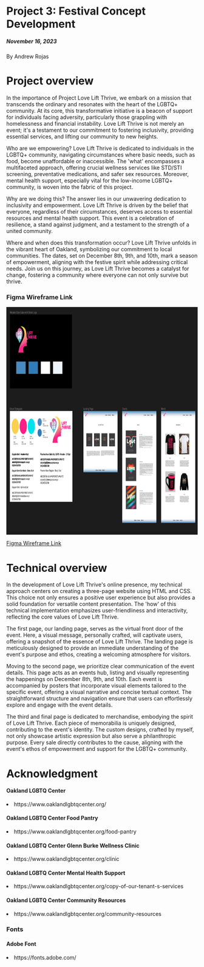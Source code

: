 
# Project 3: Festival Concept Development
##### November 16, 2023
By Andrew Rojas 

# Project overview 
In the importance of Project Love Lift Thrive, we embark on a mission that transcends the ordinary and resonates with the heart of the LGBTQ+ community. At its core, this transformative initiative is a beacon of support for individuals facing adversity, particularly those grappling with homelessness and financial instability. Love Lift Thrive is not merely an event; it's a testament to our commitment to fostering inclusivity, providing essential services, and lifting our community to new heights.

Who are we empowering? Love Lift Thrive is dedicated to individuals in the LGBTQ+ community, navigating circumstances where basic needs, such as food, become unaffordable or inaccessible. The 'what' encompasses a multifaceted approach, offering crucial wellness services like STD/STI screening, preventative medications, and safer sex resources. Moreover, mental health support, especially vital for the low-income LGBTQ+ community, is woven into the fabric of this project.

Why are we doing this? The answer lies in our unwavering dedication to inclusivity and empowerment. Love Lift Thrive is driven by the belief that everyone, regardless of their circumstances, deserves access to essential resources and mental health support. This event is a celebration of resilience, a stand against judgment, and a testament to the strength of a united community.

Where and when does this transformation occur? Love Lift Thrive unfolds in the vibrant heart of Oakland, symbolizing our commitment to local communities. The dates, set on December 8th, 9th, and 10th, mark a season of empowerment, aligning with the festive spirit while addressing critical needs. Join us on this journey, as Love Lift Thrive becomes a catalyst for change, fostering a community where everyone can not only survive but thrive.

### Figma Wireframe Link
<img src="development/WireFrame.png" align="center" style="height: 600px; width: 900px"/>     

[Figma Wireframe Link](https://www.figma.com/file/ONe25HoONoGTNVPneH01bS/Untitled?type=design&node-id=0%3A1&mode=design&t=IfXSeqP9UH2ypvZZ-1)


# Technical overview 
In the development of Love Lift Thrive's online presence, my technical approach centers on creating a three-page website using HTML and CSS. This choice not only ensures a positive user experience but also provides a solid foundation for versatile content presentation. The 'how' of this technical implementation emphasizes user-friendliness and interactivity, reflecting the core values of Love Lift Thrive.

The first page, our landing page, serves as the virtual front door of the event. Here, a visual message, personally crafted, will captivate users, offering a snapshot of the essence of Love Lift Thrive. The landing page is meticulously designed to provide an immediate understanding of the event's purpose and ethos, creating a welcoming atmosphere for visitors.

Moving to the second page, we prioritize clear communication of the event details. This page acts as an events hub, listing and visually representing the happenings on December 8th, 9th, and 10th. Each event is accompanied by posters that incorporate visual elements tailored to the specific event, offering a visual narrative and concise textual context. The straightforward structure and navigation ensure that users can effortlessly explore and engage with the event details.

The third and final page is dedicated to merchandise, embodying the spirit of Love Lift Thrive. Each piece of memorabilia is uniquely designed, contributing to the event's identity. The custom designs, crafted by myself, not only showcase artistic expression but also serve a philanthropic purpose. Every sale directly contributes to the cause, aligning with the event's ethos of empowerment and support for the LGBTQ+ community.

# Acknowledgment

#### Oakland LGBTQ Center
<li> https://www.oaklandlgbtqcenter.org/</li>  

#### Oakland LGBTQ Center Food Pantry
<li>https://www.oaklandlgbtqcenter.org/food-pantry</li>

#### Oakland LGBTQ Center Glenn Burke Wellness Clinic
<li>https://www.oaklandlgbtqcenter.org/clinic</li>

#### Oakland LGBTQ Center Mental Health Support
<li>https://www.oaklandlgbtqcenter.org/copy-of-our-tenant-s-services</li>

#### Oakland LGBTQ Center Community Resources
<li>https://www.oaklandlgbtqcenter.org/community-resources</li>

### Fonts 
#### Adobe Font
<li> https://fonts.adobe.com/ </li> 